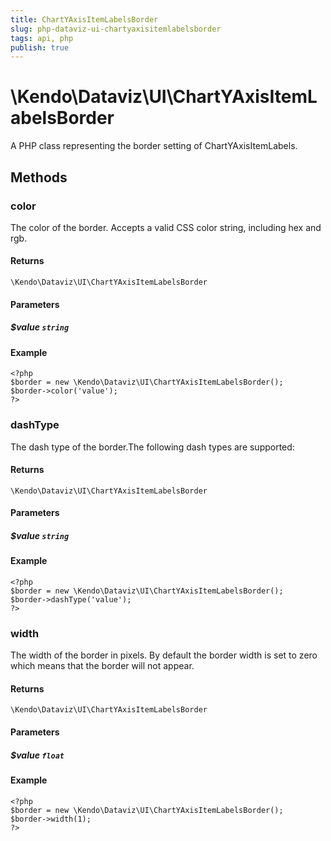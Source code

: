 ```yaml
---
title: ChartYAxisItemLabelsBorder
slug: php-dataviz-ui-chartyaxisitemlabelsborder
tags: api, php
publish: true
---
```


# \Kendo\Dataviz\UI\ChartYAxisItemLabelsBorder

A PHP class representing the border setting of ChartYAxisItemLabels.


## Methods

### color
The color of the border. Accepts a valid CSS color string, including hex and rgb.

#### Returns
`\Kendo\Dataviz\UI\ChartYAxisItemLabelsBorder`

#### Parameters

##### $value `string`



#### Example 
    <?php
    $border = new \Kendo\Dataviz\UI\ChartYAxisItemLabelsBorder();
    $border->color('value');
    ?>

### dashType
The dash type of the border.The following dash types are supported:

#### Returns
`\Kendo\Dataviz\UI\ChartYAxisItemLabelsBorder`

#### Parameters

##### $value `string`



#### Example 
    <?php
    $border = new \Kendo\Dataviz\UI\ChartYAxisItemLabelsBorder();
    $border->dashType('value');
    ?>

### width
The width of the border in pixels. By default the border width is set to zero which means that the border will not appear.

#### Returns
`\Kendo\Dataviz\UI\ChartYAxisItemLabelsBorder`

#### Parameters

##### $value `float`



#### Example 
    <?php
    $border = new \Kendo\Dataviz\UI\ChartYAxisItemLabelsBorder();
    $border->width(1);
    ?>

 
